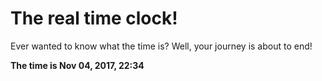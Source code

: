 # The real time clock!

Ever wanted to know what the time is? Well, your journey is about to end!

**The time is Nov 04, 2017, 22:34**